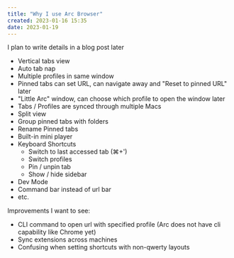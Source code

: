 ```yaml
---
title: "Why I use Arc Browser"
created: 2023-01-16 15:35
date: 2023-01-19
---
```


I plan to write details in a blog post later

- Vertical tabs view
- Auto tab nap
- Multiple profiles in same window
- Pinned tabs can set URL, can navigate away and "Reset to pinned URL" later
- "Little Arc" window, can choose which profile to open the window later
- Tabs / Profiles are synced through multiple Macs
- Split view
- Group pinned tabs with folders
- Rename Pinned tabs
- Built-in mini player
- Keyboard Shortcuts
  - Switch to last accessed tab (⌘+')
  - Switch profiles
  - Pin / unpin tab
  - Show / hide sidebar
- Dev Mode
- Command bar instead of url bar
- etc.

Improvements I want to see:
- CLI command to open url with specified profile (Arc does not have cli capability like Chrome yet)
- Sync extensions across machines
- Confusing when setting shortcuts with non-qwerty layouts